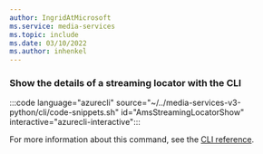 ```yaml
---
author: IngridAtMicrosoft
ms.service: media-services 
ms.topic: include
ms.date: 03/10/2022
ms.author: inhenkel
---
```


### Show the details of a streaming locator with the CLI

:::code language="azurecli" source="~/../media-services-v3-python/cli/code-snippets.sh" id="AmsStreamingLocatorShow" interactive="azurecli-interactive":::

For more information about this command, see the [CLI reference](/cli/azure/ams/streaming-locator?view=azure-cli-latest#az-ams-streaming-locator-show).
